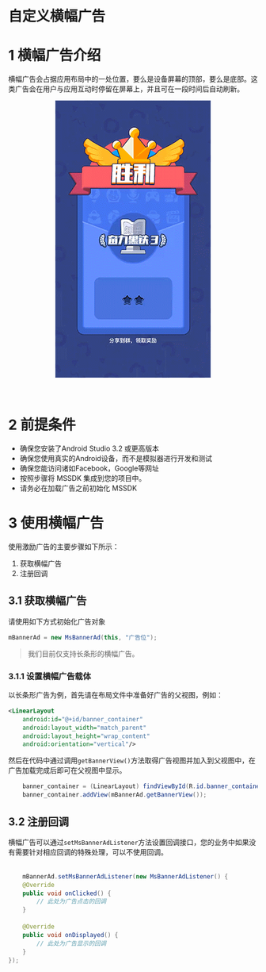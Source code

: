 # 自定义横幅广告

# 1 横幅广告介绍

横幅广告会占据应用布局中的一处位置，要么是设备屏幕的顶部，要么是底部。这类广告会在用户与应用互动时停留在屏幕上，并且可在一段时间后自动刷新。

<center>

![](../image/6.gif)

</center>

<br>


# 2 前提条件
- 确保您安装了Android Studio 3.2 或更高版本
- 确保您使用真实的Android设备，而不是模拟器进行开发和测试
- 确保您能访问诸如Facebook，Google等网址
- 按照步骤将 MSSDK 集成到您的项目中。
- 请务必在加载广告之前初始化 MSSDK


# 3 使用横幅广告

使用激励广告的主要步骤如下所示：

1. 获取横幅广告
2. 注册回调


## 3.1 获取横幅广告

请使用如下方式初始化广告对象

```java
mBannerAd = new MsBannerAd(this, "广告位");
```
	
>我们目前仅支持长条形的横幅广告。

### 3.1.1 设置横幅广告载体
以长条形广告为例，首先请在布局文件中准备好广告的父视图，例如：

```xml
<LinearLayout
    android:id="@+id/banner_container"
    android:layout_width="match_parent"
    android:layout_height="wrap_content"
    android:orientation="vertical"/>
```

然后在代码中通过调用`getBannerView()`方法取得广告视图并加入到父视图中，在广告加载完成后即可在父视图中显示。
```java
    banner_container = (LinearLayout) findViewById(R.id.banner_container);
    banner_container.addView(mBannerAd.getBannerView());
```


## 3.2 注册回调
横幅广告可以通过`setMsBannerAdListener`方法设置回调接口，您的业务中如果没有需要针对相应回调的特殊处理，可以不使用回调。

```java
    
    mBannerAd.setMsBannerAdListener(new MsBannerAdListener() {
    @Override
    public void onClicked() {
        // 此处为广告点击的回调
    }

    @Override
    public void onDisplayed() {
        // 此处为广告显示的回调
    }
});
```

